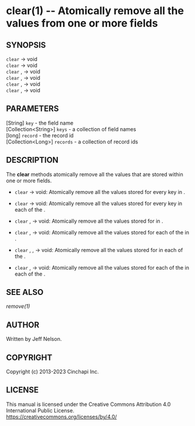 clear(1) -- Atomically remove all the values from one or more fields
====================================================================

## SYNOPSIS

`clear` <record> -> void<br />
`clear` <records> -> void<br />
`clear` <key>, <record> -> void<br />
`clear` <keys>, <record> -> void<br />
`clear` <key>, <records> -> void<br />
`clear` <keys>, <records> -> void<br />

## PARAMETERS
[String] `key` - the field name<br />
[Collection&lt;String&gt;] `keys` - a collection of field names<br />
[long] `record` - the record id<br />
[Collection&lt;Long&gt;] `records` - a collection of record ids<br />

## DESCRIPTION
The **clear** methods atomically remove all the values that are stored within one or more fields.

  * `clear` <record> -> void:
    Atomically remove all the values stored for every key in <record>.

  * `clear` <records> -> void:
    Atomically remove all the values stored for every key in each of the <records>.

  * `clear` <key>, <record> -> void:
    Atomically remove all the values stored for <key> in <record>.

  * `clear` <keys>, <record> -> void:
    Atomically remove all the values stored for each of the <keys> in <record>.

  * `clear` <key>, <records>,  -> void:
    Atomically remove all the values stored for <key> in each of the <records>.

  * `clear` <keys>, <records> -> void:
    Atomically remove all the values stored for each of the <keys> in each of the <records>.

## SEE ALSO
*remove(1)*<br />

## AUTHOR
Written by Jeff Nelson.

## COPYRIGHT
Copyright (c) 2013-2023 Cinchapi Inc.

## LICENSE
This manual is licensed under the Creative Commons Attribution 4.0 International Public License. <br />
https://creativecommons.org/licenses/by/4.0/
